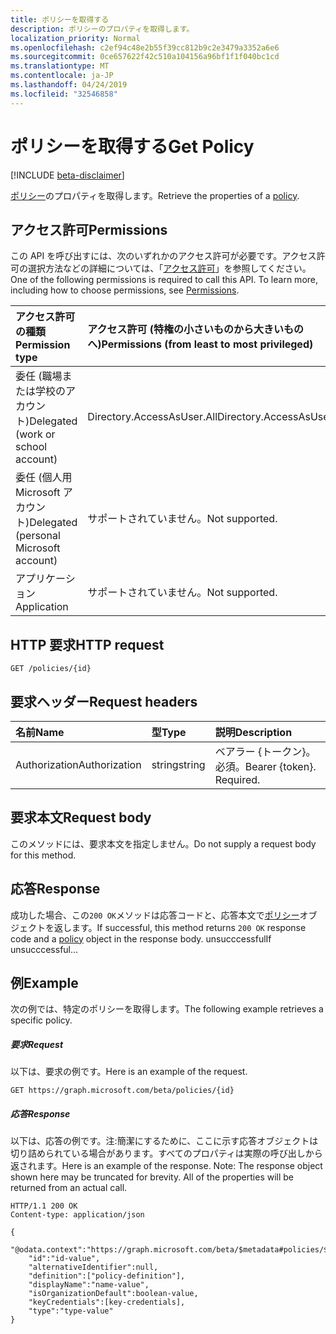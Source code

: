 ```yaml
---
title: ポリシーを取得する
description: ポリシーのプロパティを取得します。
localization_priority: Normal
ms.openlocfilehash: c2ef94c48e2b55f39cc812b9c2e3479a3352a6e6
ms.sourcegitcommit: 0ce657622f42c510a104156a96bf1f1f040bc1cd
ms.translationtype: MT
ms.contentlocale: ja-JP
ms.lasthandoff: 04/24/2019
ms.locfileid: "32546858"
---
```

# <a name="get-policy"></a><span data-ttu-id="153ea-103">ポリシーを取得する</span><span class="sxs-lookup"><span data-stu-id="153ea-103">Get Policy</span></span>

[!INCLUDE [beta-disclaimer](../../includes/beta-disclaimer.md)]

<span data-ttu-id="153ea-104">[ポリシー](../resources/policy.md)のプロパティを取得します。</span><span class="sxs-lookup"><span data-stu-id="153ea-104">Retrieve the properties of a [policy](../resources/policy.md).</span></span>

## <a name="permissions"></a><span data-ttu-id="153ea-105">アクセス許可</span><span class="sxs-lookup"><span data-stu-id="153ea-105">Permissions</span></span>
<span data-ttu-id="153ea-p101">この API を呼び出すには、次のいずれかのアクセス許可が必要です。アクセス許可の選択方法などの詳細については、「[アクセス許可](/graph/permissions-reference)」を参照してください。</span><span class="sxs-lookup"><span data-stu-id="153ea-p101">One of the following permissions is required to call this API. To learn more, including how to choose permissions, see [Permissions](/graph/permissions-reference).</span></span>

|<span data-ttu-id="153ea-108">アクセス許可の種類</span><span class="sxs-lookup"><span data-stu-id="153ea-108">Permission type</span></span>      | <span data-ttu-id="153ea-109">アクセス許可 (特権の小さいものから大きいものへ)</span><span class="sxs-lookup"><span data-stu-id="153ea-109">Permissions (from least to most privileged)</span></span>              |
|:--------------------|:---------------------------------------------------------|
|<span data-ttu-id="153ea-110">委任 (職場または学校のアカウント)</span><span class="sxs-lookup"><span data-stu-id="153ea-110">Delegated (work or school account)</span></span> | <span data-ttu-id="153ea-111">Directory.AccessAsUser.All</span><span class="sxs-lookup"><span data-stu-id="153ea-111">Directory.AccessAsUser.All</span></span>    |
|<span data-ttu-id="153ea-112">委任 (個人用 Microsoft アカウント)</span><span class="sxs-lookup"><span data-stu-id="153ea-112">Delegated (personal Microsoft account)</span></span> | <span data-ttu-id="153ea-113">サポートされていません。</span><span class="sxs-lookup"><span data-stu-id="153ea-113">Not supported.</span></span>    |
|<span data-ttu-id="153ea-114">アプリケーション</span><span class="sxs-lookup"><span data-stu-id="153ea-114">Application</span></span> | <span data-ttu-id="153ea-115">サポートされていません。</span><span class="sxs-lookup"><span data-stu-id="153ea-115">Not supported.</span></span> |

## <a name="http-request"></a><span data-ttu-id="153ea-116">HTTP 要求</span><span class="sxs-lookup"><span data-stu-id="153ea-116">HTTP request</span></span>
<!-- { "blockType": "ignored" } -->
```http
GET /policies/{id}
```
## <a name="request-headers"></a><span data-ttu-id="153ea-117">要求ヘッダー</span><span class="sxs-lookup"><span data-stu-id="153ea-117">Request headers</span></span>
| <span data-ttu-id="153ea-118">名前</span><span class="sxs-lookup"><span data-stu-id="153ea-118">Name</span></span>       | <span data-ttu-id="153ea-119">型</span><span class="sxs-lookup"><span data-stu-id="153ea-119">Type</span></span> | <span data-ttu-id="153ea-120">説明</span><span class="sxs-lookup"><span data-stu-id="153ea-120">Description</span></span>|
|:---------------|:--------|:----------|
| <span data-ttu-id="153ea-121">Authorization</span><span class="sxs-lookup"><span data-stu-id="153ea-121">Authorization</span></span>  | <span data-ttu-id="153ea-122">string</span><span class="sxs-lookup"><span data-stu-id="153ea-122">string</span></span>  | <span data-ttu-id="153ea-p102">ベアラー {トークン}。必須。</span><span class="sxs-lookup"><span data-stu-id="153ea-p102">Bearer {token}. Required.</span></span> |

## <a name="request-body"></a><span data-ttu-id="153ea-125">要求本文</span><span class="sxs-lookup"><span data-stu-id="153ea-125">Request body</span></span>
<span data-ttu-id="153ea-126">このメソッドには、要求本文を指定しません。</span><span class="sxs-lookup"><span data-stu-id="153ea-126">Do not supply a request body for this method.</span></span>

## <a name="response"></a><span data-ttu-id="153ea-127">応答</span><span class="sxs-lookup"><span data-stu-id="153ea-127">Response</span></span>

<span data-ttu-id="153ea-128">成功した場合、この`200 OK`メソッドは応答コードと、応答本文で[ポリシー](../resources/policy.md)オブジェクトを返します。</span><span class="sxs-lookup"><span data-stu-id="153ea-128">If successful, this method returns `200 OK` response code and a [policy](../resources/policy.md) object in the response body.</span></span> <span data-ttu-id="153ea-129">unsucccessful</span><span class="sxs-lookup"><span data-stu-id="153ea-129">If unsucccessful...</span></span>

## <a name="example"></a><span data-ttu-id="153ea-130">例</span><span class="sxs-lookup"><span data-stu-id="153ea-130">Example</span></span>
<span data-ttu-id="153ea-131">次の例では、特定のポリシーを取得します。</span><span class="sxs-lookup"><span data-stu-id="153ea-131">The following example retrieves a specific policy.</span></span>

##### <a name="request"></a><span data-ttu-id="153ea-132">要求</span><span class="sxs-lookup"><span data-stu-id="153ea-132">Request</span></span>
<span data-ttu-id="153ea-133">以下は、要求の例です。</span><span class="sxs-lookup"><span data-stu-id="153ea-133">Here is an example of the request.</span></span>

```http
GET https://graph.microsoft.com/beta/policies/{id}
```

##### <a name="response"></a><span data-ttu-id="153ea-134">応答</span><span class="sxs-lookup"><span data-stu-id="153ea-134">Response</span></span>
<span data-ttu-id="153ea-p104">以下は、応答の例です。注:簡潔にするために、ここに示す応答オブジェクトは切り詰められている場合があります。すべてのプロパティは実際の呼び出しから返されます。</span><span class="sxs-lookup"><span data-stu-id="153ea-p104">Here is an example of the response. Note: The response object shown here may be truncated for brevity. All of the properties will be returned from an actual call.</span></span>

```http
HTTP/1.1 200 OK
Content-type: application/json

{
    "@odata.context":"https://graph.microsoft.com/beta/$metadata#policies/$entity",
    "id":"id-value",
    "alternativeIdentifier":null,
    "definition":["policy-definition"],
    "displayName":"name-value",
    "isOrganizationDefault":boolean-value,
    "keyCredentials":[key-credentials],
    "type":"type-value"
}
```

<!-- uuid: 8fcb5dbc-d5aa-4681-8e31-b001d5168d79
2015-10-25 14:57:30 UTC -->
<!--
{
  "type": "#page.annotation",
  "description": "message: createReply",
  "keywords": "",
  "section": "documentation",
  "tocPath": "",
  "suppressions": [
    "Error: /api-reference/beta/api/policy-get.md:\r\n      Exception processing links.\r\n    System.ArgumentException: Link Definition was null. Link text: !INCLUDE [beta-disclaimer](../../includes/beta-disclaimer.md)\r\n      at ApiDoctor.Validation.DocFile.get_LinkDestinations()\r\n      at ApiDoctor.Validation.DocSet.ValidateLinks(Boolean includeWarnings, String[] relativePathForFiles, IssueLogger issues, Boolean requireFilenameCaseMatch, Boolean printOrphanedFiles)"
  ]
}
-->
